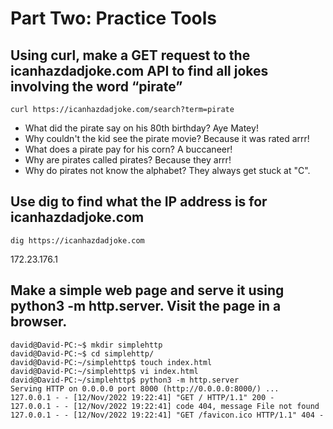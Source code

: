 # Part Two: Practice Tools
## Using curl, make a GET request to the icanhazdadjoke.com API to find all jokes involving the word “pirate”
```curl https://icanhazdadjoke.com/search?term=pirate```

* What did the pirate say on his 80th birthday? Aye Matey!
* Why couldn't the kid see the pirate movie? Because it was rated arrr!
* What does a pirate pay for his corn? A buccaneer!
* Why are pirates called pirates? Because they arrr!
* Why do pirates not know the alphabet? They always get stuck at "C".

## Use dig to find what the IP address is for icanhazdadjoke.com
```dig https://icanhazdadjoke.com```

172.23.176.1

## Make a simple web page and serve it using python3 -m http.server. Visit the page in a browser.

```
david@David-PC:~$ mkdir simplehttp
david@David-PC:~$ cd simplehttp/
david@David-PC:~/simplehttp$ touch index.html
david@David-PC:~/simplehttp$ vi index.html
david@David-PC:~/simplehttp$ python3 -m http.server
Serving HTTP on 0.0.0.0 port 8000 (http://0.0.0.0:8000/) ...
127.0.0.1 - - [12/Nov/2022 19:22:41] "GET / HTTP/1.1" 200 -
127.0.0.1 - - [12/Nov/2022 19:22:41] code 404, message File not found
127.0.0.1 - - [12/Nov/2022 19:22:41] "GET /favicon.ico HTTP/1.1" 404 -
```
